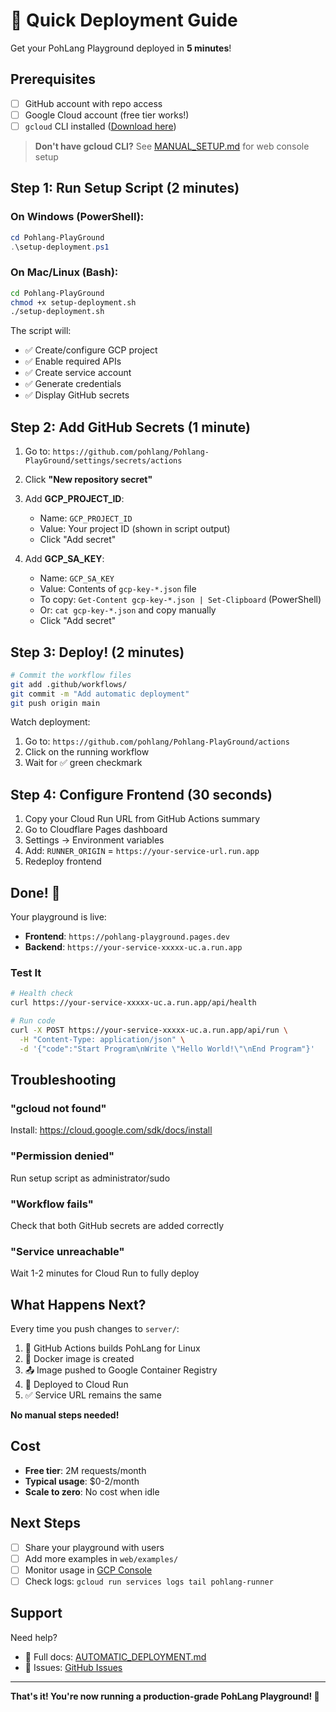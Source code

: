 # 🚀 Quick Deployment Guide

Get your PohLang Playground deployed in **5 minutes**!

## Prerequisites

- [ ] GitHub account with repo access
- [ ] Google Cloud account (free tier works!)
- [ ] `gcloud` CLI installed ([Download here](https://cloud.google.com/sdk/docs/install))

> **Don't have gcloud CLI?** See [MANUAL_SETUP.md](MANUAL_SETUP.md) for web console setup

## Step 1: Run Setup Script (2 minutes)

### On Windows (PowerShell):
```powershell
cd Pohlang-PlayGround
.\setup-deployment.ps1
```

### On Mac/Linux (Bash):
```bash
cd Pohlang-PlayGround
chmod +x setup-deployment.sh
./setup-deployment.sh
```

The script will:
- ✅ Create/configure GCP project
- ✅ Enable required APIs
- ✅ Create service account
- ✅ Generate credentials
- ✅ Display GitHub secrets

## Step 2: Add GitHub Secrets (1 minute)

1. Go to: `https://github.com/pohlang/Pohlang-PlayGround/settings/secrets/actions`

2. Click **"New repository secret"**

3. Add **GCP_PROJECT_ID**:
   - Name: `GCP_PROJECT_ID`
   - Value: Your project ID (shown in script output)
   - Click "Add secret"

4. Add **GCP_SA_KEY**:
   - Name: `GCP_SA_KEY`
   - Value: Contents of `gcp-key-*.json` file
   - To copy: `Get-Content gcp-key-*.json | Set-Clipboard` (PowerShell)
   - Or: `cat gcp-key-*.json` and copy manually
   - Click "Add secret"

## Step 3: Deploy! (2 minutes)

```bash
# Commit the workflow files
git add .github/workflows/
git commit -m "Add automatic deployment"
git push origin main
```

Watch deployment:
1. Go to: `https://github.com/pohlang/Pohlang-PlayGround/actions`
2. Click on the running workflow
3. Wait for ✅ green checkmark

## Step 4: Configure Frontend (30 seconds)

1. Copy your Cloud Run URL from GitHub Actions summary
2. Go to Cloudflare Pages dashboard
3. Settings → Environment variables
4. Add: `RUNNER_ORIGIN` = `https://your-service-url.run.app`
5. Redeploy frontend

## Done! 🎉

Your playground is live:
- **Frontend**: `https://pohlang-playground.pages.dev`
- **Backend**: `https://your-service-xxxxx-uc.a.run.app`

### Test It

```bash
# Health check
curl https://your-service-xxxxx-uc.a.run.app/api/health

# Run code
curl -X POST https://your-service-xxxxx-uc.a.run.app/api/run \
  -H "Content-Type: application/json" \
  -d '{"code":"Start Program\nWrite \"Hello World!\"\nEnd Program"}'
```

## Troubleshooting

### "gcloud not found"
Install: https://cloud.google.com/sdk/docs/install

### "Permission denied"
Run setup script as administrator/sudo

### "Workflow fails"
Check that both GitHub secrets are added correctly

### "Service unreachable"
Wait 1-2 minutes for Cloud Run to fully deploy

## What Happens Next?

Every time you push changes to `server/`:
1. 🔨 GitHub Actions builds PohLang for Linux
2. 🐳 Docker image is created
3. 📤 Image pushed to Google Container Registry
4. 🚀 Deployed to Cloud Run
5. ✅ Service URL remains the same

**No manual steps needed!**

## Cost

- **Free tier**: 2M requests/month
- **Typical usage**: $0-2/month
- **Scale to zero**: No cost when idle

## Next Steps

- [ ] Share your playground with users
- [ ] Add more examples in `web/examples/`
- [ ] Monitor usage in [GCP Console](https://console.cloud.google.com/run)
- [ ] Check logs: `gcloud run services logs tail pohlang-runner`

## Support

Need help? 
- 📖 Full docs: [AUTOMATIC_DEPLOYMENT.md](AUTOMATIC_DEPLOYMENT.md)
- 🐛 Issues: [GitHub Issues](https://github.com/pohlang/Pohlang-PlayGround/issues)

---

**That's it! You're now running a production-grade PohLang Playground! 🚀**
